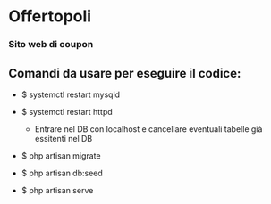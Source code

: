 # Offertopoli

### Sito web di coupon

## Comandi da usare per eseguire il codice:

* $ systemctl restart mysqld

* $ systemctl restart httpd

    * Entrare nel DB con localhost e cancellare eventuali tabelle già essitenti nel DB

* $ php artisan migrate

* $ php artisan db:seed

* $ php artisan serve
